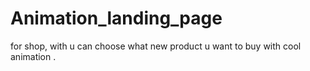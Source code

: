 # Animation_landing_page
 for shop, with u can choose what new product u want to buy with cool animation .
